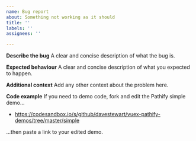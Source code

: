 ```yaml
---
name: Bug report
about: Something not working as it should
title: ''
labels: ''
assignees: ''

---
```


**Describe the bug**
A clear and concise description of what the bug is.

**Expected behaviour**
A clear and concise description of what you expected to happen.

**Additional context**
Add any other context about the problem here.

**Code example**
If you need to demo code, fork and edit the Pathify simple demo...

- https://codesandbox.io/s/github/davestewart/vuex-pathify-demos/tree/master/simple

...then paste a link to your edited demo.
